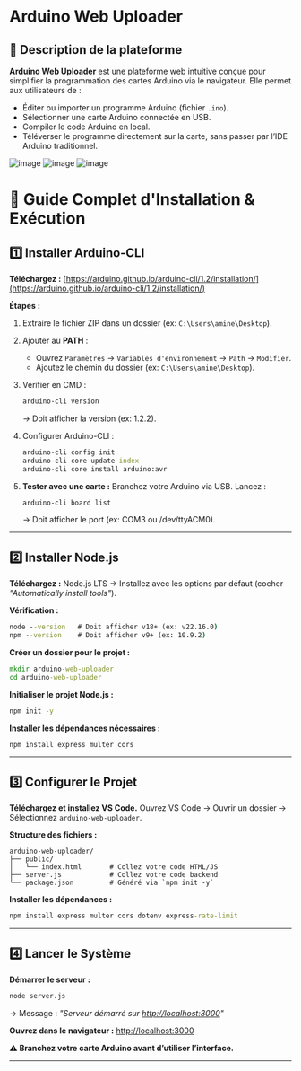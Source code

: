 # Arduino Web Uploader

## 📝 Description de la plateforme
**Arduino Web Uploader** est une plateforme web intuitive conçue pour simplifier la programmation des cartes Arduino via le navigateur. Elle permet aux utilisateurs de :

- Éditer ou importer un programme Arduino (fichier `.ino`).
- Sélectionner une carte Arduino connectée en USB.
- Compiler le code Arduino en local.
- Téléverser le programme directement sur la carte, sans passer par l’IDE Arduino traditionnel.


 ![image](https://github.com/user-attachments/assets/8b706c8c-17f5-4466-a7dc-a78c85dcf286)
![image](https://github.com/user-attachments/assets/560e024a-6c9f-4f0c-842f-7e8cf92f9e71)
![image](https://github.com/user-attachments/assets/c81bdf9f-2eff-4c86-a6a7-18a444cba705)

# 📜 Guide Complet d'Installation & Exécution

## 1️⃣ Installer Arduino-CLI

**Téléchargez :**
[https://arduino.github.io/arduino-cli/1.2/installation/](https://arduino.github.io/arduino-cli/1.2/installation/)

**Étapes :**


1. Extraire le fichier ZIP dans un dossier (ex: `C:\Users\amine\Desktop`).
2. Ajouter au **PATH** :

   * Ouvrez `Paramètres` → `Variables d'environnement` → `Path` → `Modifier`.
   * Ajoutez le chemin du dossier (ex: `C:\Users\amine\Desktop`).
3. Vérifier en CMD :

   ```cmd
   arduino-cli version
   ```

   → Doit afficher la version (ex: 1.2.2).
4. Configurer Arduino-CLI :

   ```cmd
   arduino-cli config init
   arduino-cli core update-index
   arduino-cli core install arduino:avr
   ```
5. **Tester avec une carte :**
   Branchez votre Arduino via USB.
   Lancez :

   ```cmd
   arduino-cli board list
   ```

   → Doit afficher le port (ex: COM3 ou /dev/ttyACM0).

---

## 2️⃣ Installer Node.js

**Téléchargez :**
Node.js LTS → Installez avec les options par défaut (cocher *"Automatically install tools"*).

**Vérification :**

```cmd
node --version   # Doit afficher v18+ (ex: v22.16.0)
npm --version    # Doit afficher v9+ (ex: 10.9.2)
```

**Créer un dossier pour le projet  :**

```cmd
mkdir arduino-web-uploader
cd arduino-web-uploader
```
**Initialiser le projet Node.js :**
```cmd
npm init -y
```
**Installer les dépendances nécessaires :**
```cmd
npm install express multer cors
```

---

## 3️⃣ Configurer le Projet

**Téléchargez et installez VS Code.**
Ouvrez VS Code → Ouvrir un dossier → Sélectionnez `arduino-web-uploader`.

**Structure des fichiers :**

```
arduino-web-uploader/
├── public/
│   └── index.html       # Collez votre code HTML/JS 
├── server.js            # Collez votre code backend 
└── package.json         # Généré via `npm init -y`
```

**Installer les dépendances :**

```cmd
npm install express multer cors dotenv express-rate-limit
```

---

## 4️⃣ Lancer le Système

**Démarrer le serveur :**

```cmd
node server.js
```

→ Message : *"Serveur démarré sur [http://localhost:3000](http://localhost:3000)"*

**Ouvrez dans le navigateur :**
[http://localhost:3000](http://localhost:3000)

**⚠️ Branchez votre carte Arduino avant d’utiliser l’interface.**

---
